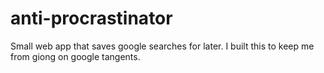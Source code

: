 # anti-procrastinator
Small web app that saves google searches for later. I built this to keep me from giong on google tangents. 


